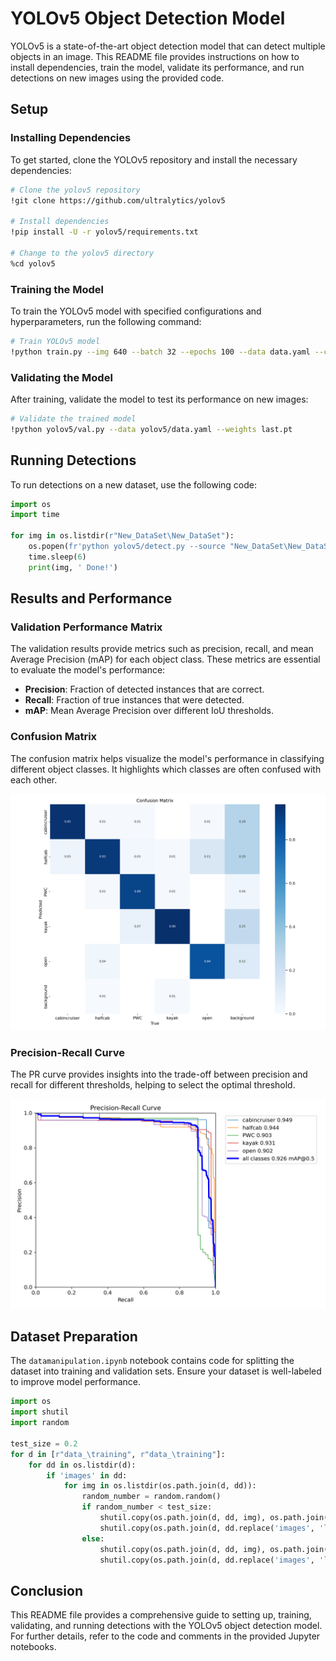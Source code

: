 # YOLOv5 Object Detection Model

YOLOv5 is a state-of-the-art object detection model that can detect multiple objects in an image. This README file provides instructions on how to install dependencies, train the model, validate its performance, and run detections on new images using the provided code.

## Setup

### Installing Dependencies

To get started, clone the YOLOv5 repository and install the necessary dependencies:

```bash
# Clone the yolov5 repository
!git clone https://github.com/ultralytics/yolov5

# Install dependencies
!pip install -U -r yolov5/requirements.txt

# Change to the yolov5 directory
%cd yolov5
```

### Training the Model

To train the YOLOv5 model with specified configurations and hyperparameters, run the following command:

```bash
# Train YOLOv5 model
!python train.py --img 640 --batch 32 --epochs 100 --data data.yaml --cfg models/yolov5s.yaml --weights models/yolov5s.pt --name yolo_model --nosave --cache
```

### Validating the Model

After training, validate the model to test its performance on new images:

```bash
# Validate the trained model
!python yolov5/val.py --data yolov5/data.yaml --weights last.pt
```

## Running Detections

To run detections on a new dataset, use the following code:

```python
import os
import time

for img in os.listdir(r"New_DataSet\New_DataSet"):
    os.popen(fr'python yolov5/detect.py --source "New_DataSet\New_DataSet\{img}" --weights last.pt --conf 0.1')
    time.sleep(6)
    print(img, ' Done!')
```

## Results and Performance

### Validation Performance Matrix

The validation results provide metrics such as precision, recall, and mean Average Precision (mAP) for each object class. These metrics are essential to evaluate the model's performance:

- **Precision**: Fraction of detected instances that are correct.
- **Recall**: Fraction of true instances that were detected.
- **mAP**: Mean Average Precision over different IoU thresholds.

### Confusion Matrix

The confusion matrix helps visualize the model's performance in classifying different object classes. It highlights which classes are often confused with each other.

![confusion_matrix](confusion_matrix.png)

### Precision-Recall Curve

The PR curve provides insights into the trade-off between precision and recall for different thresholds, helping to select the optimal threshold.

![PR_curve](PR_curve.png)

## Dataset Preparation

The `datamanipulation.ipynb` notebook contains code for splitting the dataset into training and validation sets. Ensure your dataset is well-labeled to improve model performance.

```python
import os
import shutil
import random

test_size = 0.2
for d in [r"data_\training", r"data_\training"]:
    for dd in os.listdir(d):
        if 'images' in dd:
            for img in os.listdir(os.path.join(d, dd)):
                random_number = random.random()
                if random_number < test_size:
                    shutil.copy(os.path.join(d, dd, img), os.path.join('data', 'validation', 'images', img))
                    shutil.copy(os.path.join(d, dd.replace('images', 'labels'), img.replace('.jpg', '.txt')), os.path.join('data', 'validation', 'labels', img.replace('.jpg', '.txt')))
                else:
                    shutil.copy(os.path.join(d, dd, img), os.path.join('data', 'training', 'images', img))
                    shutil.copy(os.path.join(d, dd.replace('images', 'labels'), img.replace('.jpg', '.txt')), os.path.join('data', 'training', 'labels', img.replace('.jpg', '.txt')))
```

## Conclusion

This README file provides a comprehensive guide to setting up, training, validating, and running detections with the YOLOv5 object detection model. For further details, refer to the code and comments in the provided Jupyter notebooks.
